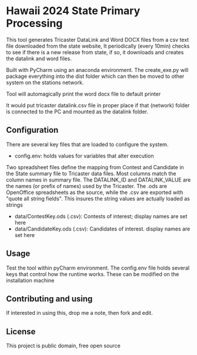 # Hawaii 2024 State Primary Processing 

This tool generates Tricaster DataLink and Word DOCX files from a csv text file downloaded from the state website,
It periodically (every 10min) checks to see if there is a new release from state, if so, it downloads
and creates the datalink and word files.

Built with PyCharm using an anaconda environment. 
The create_exe.py will package everything into the dist folder
which can then be moved to other system on the stations network.

Tool will automagically print the word docx file to default printer

It would put tricaster datalink.csv file in proper place if that (network) folder
is connected to the PC and mounted as the datalink folder.

## Configuration

There are several key files that are loaded to configure the system.
* config.env: holds values for variables that alter execution

Two spreadsheet files define the mapping from Contest and Candidate in the State summary file
to Tricaster data files. Most columns match the column names in summary file. 
The DATALINK_ID and DATALINK_VALUE are the names (or prefix of names) used by the Tricaster.  The .ods are OpenOffice spreadsheets as the source, while the .csv are exported with "quote all string fields". 
This insures the string values are actually loaded as strings

* data/ContestKey.ods (.csv): Contests of interest; display names are set here
* data/CandidateKey.ods (.csv): Candidates of interest. display names are set here

## Usage

Test the tool within pyCharm environment.
The config.env file holds several keys that control how the runtime works.
These can be modified on the installation machine

## Contributing and using

If interested in using this, drop me a note, then fork and edit.

## License

This project is public domain, free open source